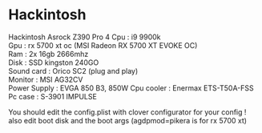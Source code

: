 # Hackintosh
Hackintosh Asrock Z390 Pro 4
Cpu : i9 9900k</br>
Gpu : rx 5700 xt oc (MSI Radeon RX 5700 XT EVOKE OC)</br>
Ram : 2x 16gb 2666mhz</br>
Disk : SSD kingston 240GO</br>
Sound card : Orico SC2 (plug and play)</br>
Monitor : MSI AG32CV</br>
Power Supply : EVGA 850 B3, 850W
Cpu cooler : Enermax ETS-T50A-FSS</br>
Pc case : S-3901 IMPULSE


You should edit the config.plist with clover configurator for your config !
also edit boot disk and the boot args (agdpmod=pikera is for rx 5700 xt)
